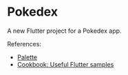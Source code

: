 # Pokedex

A new Flutter project for a Pokedex app.

References:
- [Palette](https://pokemonpalette.com/)
- [Cookbook: Useful Flutter samples](https://docs.flutter.dev/cookbook)
